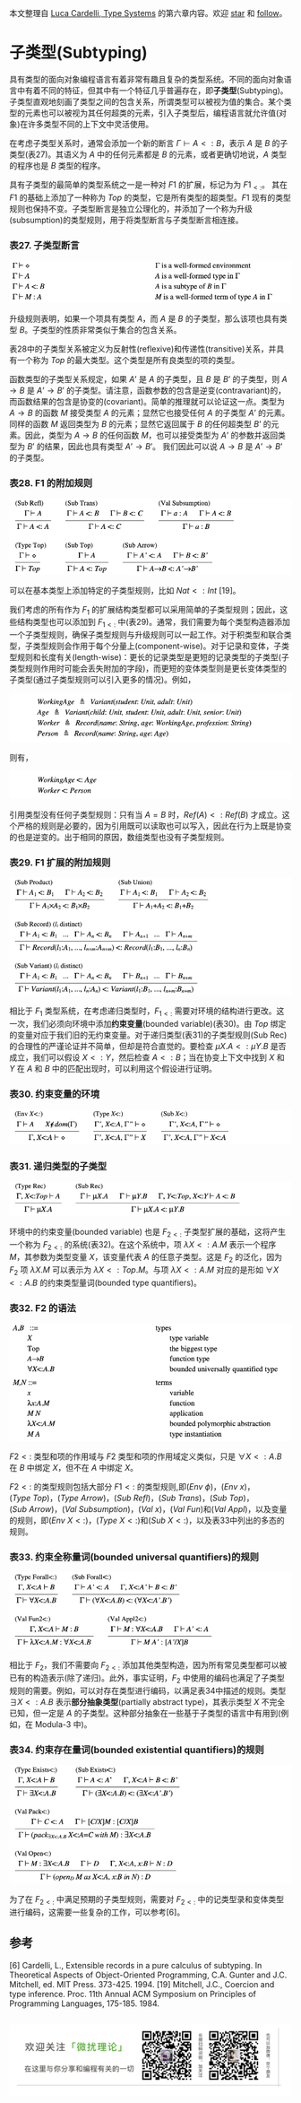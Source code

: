 本文整理自 [Luca Cardelli, Type Systems](http://lucacardelli.name/papers/typesystems.pdf) 的第六章内容。欢迎 [star](https://github.com/wfnuser/plt) 和 [follow](https://github.com/wfnuser)。

# 子类型(Subtyping)
具有类型的面向对象编程语言有着非常有趣且复杂的类型系统。不同的面向对象语言中有着不同的特征，但其中有一个特征几乎普遍存在，即**子类型**(Subtyping)。子类型直观地刻画了类型之间的包含关系，所谓类型可以被视为值的集合。某个类型的元素也可以被视为其任何超类的元素，引入子类型后，编程语言就允许值(对象)在许多类型不同的上下文中灵活使用。

在考虑子类型关系时，通常会添加一个新的断言 $\Gamma \vdash A <: B$，表示 $A$ 是 $B$ 的子类型(表27)。其语义为 $A$ 中的任何元素都是 $B$ 的元素，或者更确切地说，$A$ 类型的程序也是 $B$ 类型的程序。

具有子类型的最简单的类型系统之一是一种对 $F1$ 的扩展，标记为为 $F1_{<:}$。 其在 $F1$ 的基础上添加了一种称为 $Top$ 的类型，它是所有类型的超类型。$F1$ 现有的类型规则也保持不变。子类型断言是独立公理化的，并添加了一个称为升级(subsumption)的类型规则，用于将类型断言与子类型断言相连接。

### 表27. 子类型断言
![Alt text](image-1.png)

升级规则表明，如果一个项具有类型 $A$，而 $A$ 是 $B$ 的子类型，那么该项也具有类型 $B$。子类型的性质非常类似于集合的包含关系。

表28中的子类型关系被定义为反射性(reflexive)和传递性(transitive)关系，并具有一个称为 $Top$ 的最大类型。这个类型是所有良类型的项的类型。

函数类型的子类型关系规定，如果 $A’$ 是 $A$ 的子类型，且 $B$ 是 $B’$ 的子类型，则 $A→B$ 是 $A’→ B’$ 的子类型。请注意，函数参数的包含是逆变(contravariant)的，而函数结果的包含是协变的(covariant)。简单的推理就可以论证这一点。类型为 $A→B$ 的函数 $M$ 接受类型 $A$ 的元素；显然它也接受任何 $A$ 的子类型 $A’$ 的元素。同样的函数 $M$ 返回类型为 $B$ 的元素；显然它返回属于 $B$ 的任何超类型 $B’$ 的元素。因此，类型为 $A→B$ 的任何函数 $M$，也可以接受类型为 $A’$ 的参数并返回类型为 $B’$ 的结果，因此也具有类型 $A’→B’$。 我们因此可以说 $A→B$ 是 $A’→B’$ 的子类型。

### 表28. F1 的附加规则
![Alt text](image-4.png)

可以在基本类型上添加特定的子类型规则，比如 $Nat <: Int$ [19]。

我们考虑的所有作为 $F_1$ 的扩展结构类型都可以采用简单的子类型规则；因此，这些结构类型也可以添加到 $F_{1<:}$ 中(表29)。通常，我们需要为每个类型构造器添加一个子类型规则，确保子类型规则与升级规则可以一起工作。对于积类型和联合类型，子类型规则会作用于每个分量上(component-wise)。对于记录和变体，子类型规则和长度有关(length-wise)：更长的记录类型是更短的记录类型的子类型(子类型规则作用时可能会丢失附加的字段)，而更短的变体类型则是更长变体类型的子类型(通过子类型规则可以引入更多的情况)。例如，

![](2024-01-07-14-48-06.png)

则有，

![](2024-01-07-14-48-29.png)

引用类型没有任何子类型规则：只有当 $A=B$ 时，$Ref(A) <: Ref(B)$ 才成立。这个严格的规则是必要的，因为引用既可以读取也可以写入，因此在行为上既是协变的也是逆变的。出于相同的原因，数组类型也没有子类型规则。

### 表29. F1 扩展的附加规则
![](2024-01-07-14-49-01.png)

相比于 $F_1$ 类型系统，在考虑递归类型时，$F_{1<:}$ 需要对环境的结构进行更改。这一次，我们必须向环境中添加**约束变量**(bounded variable)(表30)。由 $Top$ 绑定的变量对应于我们旧的无约束变量。对于递归类型(表31)的子类型规则(Sub Rec)的合理性的严谨论证并不简单，但却是符合直觉的。要检查 $μX.A <: μY.B$ 是否成立，我们可以假设 $X<:Y$，然后检查 $A <: B$；当在协变上下文中找到 $X$ 和 $Y$ 在 $A$ 和 $B$ 中的匹配出现时，可以利用这个假设进行证明。

### 表30. 约束变量的环境
![Alt text](image-2.png)
### 表31. 递归类型的子类型
![Alt text](image-3.png)

环境中的约束变量(bounded variable) 也是 $F_{2<:}$ 子类型扩展的基础，这将产生一个称为 $F_{2<:}$ 的系统(表32)。在这个系统中，项 $λX<:A.M$ 表示一个程序 $M$，其参数为类型变量 $X$，该变量代表 $A$ 的任意子类型。这是 $F_2$ 的泛化，因为 $F_2$ 项 $λX.M$ 可以表示为 $λX<:Top.M$。与项 $λX<:A.M$ 对应的是形如 $\forall X<:A.B$ 的约束类型量词(bounded type quantifiers)。

### 表32. F2 的语法
![](2024-01-07-14-53-16.png)

$F2<:$ 类型和项的作用域与 $F2$ 类型和项的作用域定义类似，只是 $\forall X<:A.B$ 在 $B$ 中绑定 $X$，但不在 $A$ 中绑定 $X$。

$F2<:$ 的类型规则包括大部分 $F1<:$ 的类型规则,即$(Env \ \phi)$，$(Env \ x)$，$(Type \ Top)$，$(Type \ Arrow)$，$(Sub \ Refl)$，$(Sub \ Trans)$，$(Sub \ Top)$，$(Sub \ Arrow)$，$(Val \ Subsumption)$，$(Val \ x)$，$(Val \ Fun)$和$(Val \ Appl)$，以及变量的规则，即$(Env \ X<:)$，$(Type \ X<:)$和$(Sub \ X<:)$，以及表33中列出的多态的规则。

### 表33. 约束全称量词(bounded universal quantifiers)的规则
![](2024-01-07-15-04-17.png)

相比于 $F_2$，我们不需要向 $F_{2<:}$ 添加其他类型构造，因为所有常见类型都可以被已有的构造表示(除了递归)。此外，事实证明，$F_2$ 中使用的编码也满足了子类型规则的需要。例如，可以对存在类型进行编码，以满足表34中描述的规则。类型 $\exists X<:A.B$ 表示**部分抽象类型**(partially abstract type)，其表示类型 $X$ 不完全已知，但一定是 $A$ 的子类型。这种部分抽象在一些基于子类型的语言中有用到(例如，在 Modula-3 中)。

### 表34. 约束存在量词(bounded existential quantifiers)的规则
![](2024-01-07-15-04-41.png)

为了在 $F_{2<:}$ 中满足预期的子类型规则，需要对 $F_{2<:}$ 中的记类型录和变体类型进行编码，这需要一些复杂的工作，可以参考[6]。

## 参考
[6] Cardelli, L., Extensible records in a pure calculus of subtyping. In Theoretical Aspects of Object-Oriented Programming, C.A. Gunter and J.C. Mitchell, ed. MIT Press. 373-425. 1994.
[19] Mitchell, J.C., Coercion and type inference. Proc. 11th Annual ACM Symposium on Principles of Programming Languages, 175-185. 1984.

##
![](https://github.com/wfnuser/wfnuser/raw/main/banner.jpg)